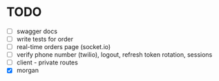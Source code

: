 # TODO

- [ ] swagger docs
- [ ] write tests for order
- [ ] real-time orders page (socket.io)
- [ ] verify phone number (twilio), logout, refresh token rotation, sessions
- [ ] client - private routes
- [x] morgan
